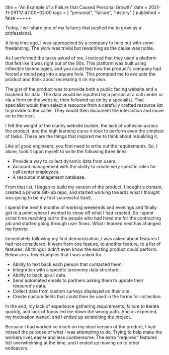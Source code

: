 title = "An Example of a Failure that Caused Personal Growth"
date = 2021-11-29T17:47:00+02:00
tags = [
    "personal",
    "failure",
    "history"
]
published = false
+++++

​​Today, I will share one of my failures that pushed me to grow as a professional.

A long time ago, I was approached by a company to help out with some freelancing. The work was trivial but rewarding as the cause was noble. 

As I performed the tasks asked of me, I noticed that they used a platform that felt like it was right out of the 90s. This platform was built using inflexible technologies, and you could feel how the product's company had forced a round peg into a square hole. This prompted me to evaluate the product and think about recreating it on my own.

The gist of the product was to provide both a public facing website and a backend for data. The data would be inputted by a person at a call center or via a form on the website, then followed up on by a specialist. That specialist would then select a resource from a carefully crafted resource list to provide to the caller. They would then document the interaction and move on to the next.

I felt the weight of the clunky website builder, the lack of cohesion across the product, and the high learning curve it took to perform even the simplest of tasks. These are the things that inspired me to think about rebuilding it. 

Like all good engineers, you first need to write out the requirements. So, I alone, took it upon myself to write the following three lines:

 - Provide a way to collect dynamic data from users.
 - Account management with the ability to create very specific roles for call center employees.
 - A resource management database.

From that list, I began to build my version of the product. I bought a domain, created a private GitHub repo, and started working towards what I thought was going to be my first successful SaaS. 

I spend the next 6 months of working weekends and evenings and finally got to a point where I wanted to show off what I had created. So I spent some time reaching out to the people who had hired me for the contracting job and started going through user flows. What I learned next has changed me forever. 

Immediately following my first demonstration, I was asked about features I had not considered. It went from one feature, to another feature, to a list of features. All things I didn't even know the existing product could perform. Below are a few examples that I was asked for.

 - Ability to text back each person that contacted them.
 - Integration with a specific taxonomy data structure.
 - Ability to back up all data.
 - Send automated emails to partners asking them to update their resource's data.
 - Collect data from custom surveys displayed on their site.
 - Create custom fields that could then be used in the forms for collection.

In the end, my lack of experience gathering requirements, failure to iterate quickly, and lack of focus led me down the wrong path. And as expected, my motivation waned, and I ended up scratching the project. 

Because I had worked so much on my ideal version of the product, I had missed the purpose of what I was attempting to do. Trying to help make the workers lives easier and less cumbersome. The extra "required" features felt overwhelming at the time, and I ended up moving on to other endeavors.








